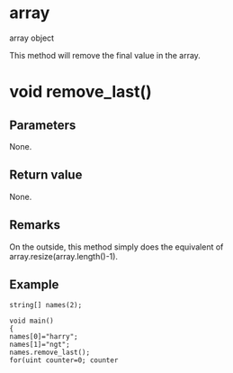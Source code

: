# array

array object

This method will remove the final value in the array.

# void remove_last()

## Parameters

None.

## Return value

None.

## Remarks

On the outside, this method simply does the equivalent of array.resize(array.length()-1).

## Example
    
    
    string[] names(2);
    
    void main()
    {
    names[0]="harry";
    names[1]="ngt";
    names.remove_last();
    for(uint counter=0; counter
    
    
